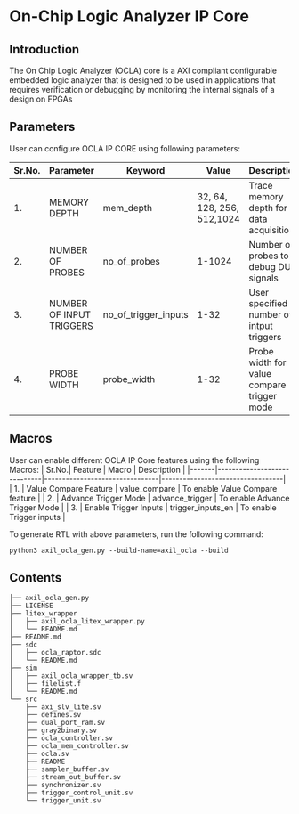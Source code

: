 # On-Chip Logic Analyzer IP Core  
## Introduction
The On Chip Logic Analyzer (OCLA)
core is a AXI compliant configurable embedded logic analyzer that is designed to be used in applications that requires verification or debugging by monitoring the internal signals of a design on FPGAs



## Parameters
User can configure OCLA IP CORE using following parameters:

| Sr.No.|     Parameter               |      Keyword             |    Value                     |   Description                |
|-------|-----------------------------|--------------------------|------------------------------|------------------------------|
|   1.  |   MEMORY DEPTH              |   mem_depth              |  32, 64, 128, 256, 512,1024  | Trace memory depth for data acquisition|
|   2.  |   NUMBER OF PROBES          |  no_of_probes            |  1-1024                      | Number of probes to debug DUT signals |
|   3.  |   NUMBER OF INPUT TRIGGERS  |  no_of_trigger_inputs    |  1-32                        | User specified number of intput triggers |
|   4.  |   PROBE WIDTH               |   probe_width            |  1-32                        | Probe width for value compare trigger mode |

## Macros
User can enable different OCLA IP Core features using the following Macros:
| Sr.No.|     Feature                 |      Macro                     |    Description                   |
|-------|-----------------------------|--------------------------------|----------------------------------|
|   1.  |   Value Compare Feature     |   value_compare                | To enable Value Compare feature  |
|   2.  |   Advance Trigger Mode      |   advance_trigger              | To enable Advance Trigger Mode   |
|   3.  |   Enable Trigger Inputs     |   trigger_inputs_en            | To enable Trigger inputs         |

To generate RTL with above parameters, run the following command:
```
python3 axil_ocla_gen.py --build-name=axil_ocla --build
```
## Contents
```
├── axil_ocla_gen.py
├── LICENSE
├── litex_wrapper
│   ├── axil_ocla_litex_wrapper.py
│   └── README.md
├── README.md
├── sdc
│   ├── ocla_raptor.sdc
│   └── README.md
├── sim
│   ├── axil_ocla_wrapper_tb.sv
│   ├── filelist.f
│   └── README.md
└── src
    ├── axi_slv_lite.sv
    ├── defines.sv
    ├── dual_port_ram.sv
    ├── gray2binary.sv
    ├── ocla_controller.sv
    ├── ocla_mem_controller.sv
    ├── ocla.sv
    ├── README
    ├── sampler_buffer.sv
    ├── stream_out_buffer.sv
    ├── synchronizer.sv
    ├── trigger_control_unit.sv
    └── trigger_unit.sv

```

